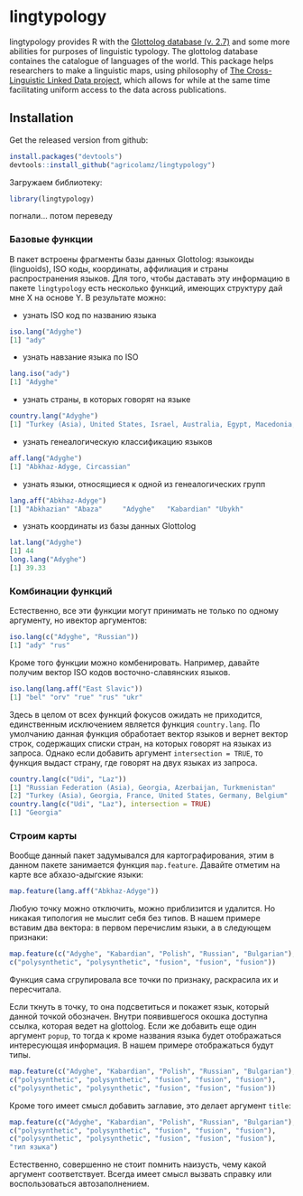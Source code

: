 # lingtypology

lingtypology provides R with the [Glottolog database (v. 2.7)](http://glottolog.org/) and some more abilities for purposes of linguistic typology. The glottolog database containes the catalogue of languages of the world. This package helps researchers to make a linguistic maps, using philosophy of [The Cross-Linguistic Linked Data project](http://clld.org/), which allows for while at the same time facilitating uniform access to the data across publications.

## Installation

Get the released version from github:

```R
install.packages("devtools")
devtools::install_github("agricolamz/lingtypology")
```

Загружаем библиотеку:
```R
library(lingtypology)
```
погнали... потом переведу

### Базовые функции
В пакет встроены фрагменты базы данных Glottolog: языкоиды (linguoids), ISO коды, координаты, аффилиация и страны распространения языков. Для того, чтобы даставать эту информацию в пакете `lingtypology` есть несколько функций, имеющих структуру дай мне X на основе Y. В результате можно:

- узнать ISO код по названию языка
```R
iso.lang("Adyghe")
[1] "ady"
```
- узнать навзание языка по ISO
```R
lang.iso("ady")
[1] "Adyghe"
```
- узнать страны, в которых говорят на языке
```R
country.lang("Adyghe")
[1] "Turkey (Asia), United States, Israel, Australia, Egypt, Macedonia, France, Russian Federation (Asia), Netherlands, Germany, Syria, Jordan, Iraq"
```
- узнать генеалогическую классификацию языков
```R
aff.lang("Adyghe")
[1] "Abkhaz-Adyge, Circassian"
```
- узнать языки, относящиеся к одной из генеалогических групп
```R
lang.aff("Abkhaz-Adyge")
[1] "Abkhazian" "Abaza"     "Adyghe"   "Kabardian" "Ubykh" 
```
- узнать координаты из базы данных Glottolog
```R
lat.lang("Adyghe")
[1] 44
long.lang("Adyghe")
[1] 39.33
```

### Комбинации функций
Естественно, все эти функции могут принимать не только по одному аргументу, но ивектор аргументов:
```R
iso.lang(c("Adyghe", "Russian"))
[1] "ady" "rus"
```
Кроме того функции можно комбенировать. Например, давайте получим вектор ISO кодов восточно-славянских языков.
```R
iso.lang(lang.aff("East Slavic"))
[1] "bel" "orv" "rue" "rus" "ukr"
```
Здесь в целом от всех функций фокусов ожидать не приходится, единственным исключением является функция `country.lang`. По умолчанию данная функция обработает вектор языков и вернет вектор строк, содержащих списки стран, на которых говорят на языках из запроса. Однако если добавить аргумент `intersection = TRUE`, то функция выдаст страну, где говорят на двух языках из запроса.
```R
country.lang(c("Udi", "Laz"))
[1] "Russian Federation (Asia), Georgia, Azerbaijan, Turkmenistan"   
[2] "Turkey (Asia), Georgia, France, United States, Germany, Belgium"
country.lang(c("Udi", "Laz"), intersection = TRUE)
[1] "Georgia"
```

### Строим карты
Вообще данный пакет задумывался для картографирования, этим в данном пакете занимается функция `map.feature`. Давайте отметим на карте все абхазо-адыгские языки:
```R
map.feature(lang.aff("Abkhaz-Adyge"))
```
Любую точку можно отключить, можно приблизится и удалится. Но никакая типология не мыслит себя без типов. В нашем примере вставим два вектора: в первом перечислим языки, а в следующем признаки:
```R
map.feature(c("Adyghe", "Kabardian", "Polish", "Russian", "Bulgarian"),
c("polysynthetic", "polysynthetic", "fusion", "fusion", "fusion"))
```
Функция сама сгрупировала все точки по признаку, раскрасила их и пересчитала.

Если ткнуть в точку, то она подсветиться и покажет язык, который данной точкой обозначен. Внутри появившегося окошка доступна ссылка, которая ведет на glottolog. Если же добавить еще один аргумент `popup`, то тогда к кроме названия языка будет отображаться интересующая информация. В нашем примере отображаться будут типы.
```R
map.feature(c("Adyghe", "Kabardian", "Polish", "Russian", "Bulgarian"),
c("polysynthetic", "polysynthetic", "fusion", "fusion", "fusion"),
c("polysynthetic", "polysynthetic", "fusion", "fusion", "fusion"))
```
Кроме того имеет смысл добавить заглавие, это делает аргумент `title`:
```R
map.feature(c("Adyghe", "Kabardian", "Polish", "Russian", "Bulgarian"),
c("polysynthetic", "polysynthetic", "fusion", "fusion", "fusion"),
c("polysynthetic", "polysynthetic", "fusion", "fusion", "fusion"),
"тип языка")
```
Естественно, совершенно не стоит помнить наизусть, чему какой аргумент соответствует. Всегда имеет смысл вызвать справку или воспользоваться автозаполнением.
